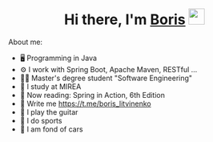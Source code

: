 
<h1 align="center">Hi there, I'm <a href="https://vk.com/boris_litvinenko" a target="_blank">Boris</a> 
<img src="https://github.com/blackcater/blackcater/raw/main/images/Hi.gif" height="32"/></h1>

About me:

- 🖥 Programming in Java
- ⚙️ I work with Spring Boot, Apache Maven, RESTful ...
- 👨‍🎓 Master's degree student "Software Engineering"
- 🏫 I study at MIREA
- 📖 Now reading: Spring in Action, 6th Edition
- 💬 Write me https://t.me/boris_litvinenko
- 🎸 I play the guitar
- 🏅 I do sports
- 🚗 I am fond of cars
